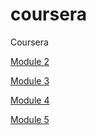 # coursera
Coursera

<a href="https://dareshiri.github.io/coursera/module2-solution/">Module 2</a>

<a href="https://dareshiri.github.io/coursera/module3-solution/">Module 3</a>

<a href="https://dareshiri.github.io/coursera/module4-solution/">Module 4</a>

<a href="https://dareshiri.github.io/coursera/module5-solution/">Module 5</a>
